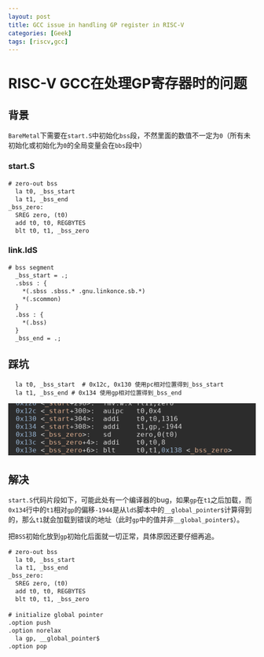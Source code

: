 ```yaml
---
layout: post
title: GCC issue in handling GP register in RISC-V
categories: [Geek]
tags: [riscv,gcc]
---
```


# RISC-V GCC在处理GP寄存器时的问题

## 背景

`BareMetal`下需要在`start.S`中初始化`bss`段，不然里面的数值不一定为`0`（所有未初始化或初始化为`0`的全局变量会在`bbs`段中）

### start.S

```
# zero-out bss
  la t0, _bss_start
  la t1, _bss_end
_bss_zero:
  SREG zero, (t0)
  add t0, t0, REGBYTES
  blt t0, t1, _bss_zero
```

### link.ldS

```
# bss segment
  _bss_start = .;
  .sbss : {
    *(.sbss .sbss.* .gnu.linkonce.sb.*)
    *(.scommon)
  }
  .bss : {
    *(.bss)
  }
  _bss_end = .;
```

## 踩坑

```
  la t0, _bss_start  # 0x12c, 0x130 使用pc相对位置得到_bss_start
  la t1, _bss_end # 0x134 使用gp相对位置得到_bss_end
```

![](/images/baremetal-bss.png)

## 解决

`start.S`代码片段如下，可能此处有一个编译器的bug，如果`gp`在`t1`之后加载，而`0x134`行中的`t1`相对`gp`的偏移`-1944`是从`ldS`脚本中的`__global_pointer$`计算得到的，那么`t1`就会加载到错误的地址（此时`gp`中的值并非`__global_pointer$`）。

把`BSS`初始化放到`gp`初始化后面就一切正常，具体原因还要仔细再追。

```
# zero-out bss
  la t0, _bss_start
  la t1, _bss_end
_bss_zero:
  SREG zero, (t0)
  add t0, t0, REGBYTES
  blt t0, t1, _bss_zero

# initialize global pointer
.option push
.option norelax
  la gp, __global_pointer$
.option pop
```
